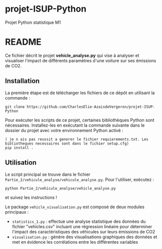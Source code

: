 # projet-ISUP-Python
Projet Python statistique M1

# README

Ce fichier décrit le projet **vehicle_analyse.py** qui vise à analyser et visualiser l'impact de différents paramètres d'une voiture sur ses émissions de CO2.

## Installation

La première étape est de télécharger les fichiers de ce dépôt en utilisant la commande : 
```
git clone https://github.com/CharlesElie-AzaisdeVergeron/projet-ISUP-Python
```

Pour exécuter les scripts de ce projet, certaines bibliothèques Python sont nécessaires. Installez-les en exécutant la commande suivante dans le dossier du projet avec votre environnement Python activé :
```
( je n ais pas reussit a generer le fichier requierements.txt. Les bibliotheques necessaires sont dans le fichier setup.cfg)
pip install .
```

## Utilisation

Le script principal se trouve dans le fichier `Partie_2/vehicule_analyse/vehicule_analyse.py`. Pour l'utiliser, exécutez :
```
python Partie_2/vehicule_analyse/vehicle_analyse.py
```
et suivez les instructions !

Le package `vehicle_visualisation.py` est composé de deux modules principaux :
- `statistics_1.py` : effectue une analyse statistique des données du fichier "vehicles.csv" incluant une régression linéaire pour déterminer l'impact des caractéristiques des véhicules sur leurs émissions de CO2
- `visualisation.py` : génère des visualisations graphiques des données et met en évidence les corrélations entre les différentes variables
